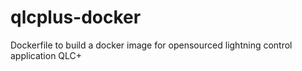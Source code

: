 # qlcplus-docker
Dockerfile to build a docker image for opensourced lightning control application QLC+
